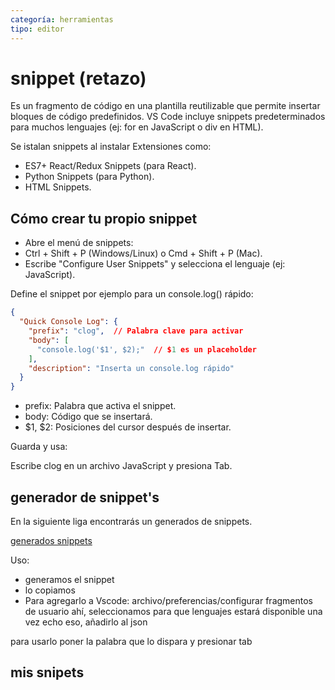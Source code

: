 ```yaml
---
categoría: herramientas
tipo: editor
---
```

# snippet (retazo)

Es un fragmento de código en una plantilla reutilizable que permite insertar bloques de código predefinidos.
VS Code incluye snippets predeterminados para muchos lenguajes (ej: for en JavaScript o div en HTML).


Se istalan snippets al instalar Extensiones como:

* ES7+ React/Redux Snippets (para React).
* Python Snippets (para Python).
* HTML Snippets.

## Cómo crear tu propio snippet

* Abre el menú de snippets:
* Ctrl + Shift + P (Windows/Linux) o Cmd + Shift + P (Mac).
* Escribe "Configure User Snippets" y selecciona el lenguaje (ej: JavaScript).

Define el snippet por ejemplo para un console.log() rápido:

```json
{
  "Quick Console Log": {
    "prefix": "clog",  // Palabra clave para activar
    "body": [
      "console.log('$1', $2);"  // $1 es un placeholder
    ],
    "description": "Inserta un console.log rápido"
  }
}
```
* prefix: Palabra que activa el snippet.
* body: Código que se insertará.
* $1, $2: Posiciones del cursor después de insertar.

Guarda y usa:

Escribe clog en un archivo JavaScript y presiona Tab.

## generador de snippet's

En la siguiente liga encontrarás un generados de snippets.

[generados snippets](https://snippet-generator.app/?description=&tabtrigger=&snippet=&mode=vscode)

Uso:
* generamos el snippet
* lo copiamos
* Para agregarlo a Vscode:
archivo/preferencias/configurar fragmentos de usuario
ahí, seleccionamos para que lenguajes estará disponible
una vez echo eso, añadirlo al json

para usarlo poner la palabra que lo dispara y presionar tab

## mis snipets

